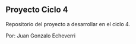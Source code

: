 ## Proyecto Ciclo 4

Repositorio del proyecto a desarrollar en el ciclo 4.

Por: Juan Gonzalo Echeverri
